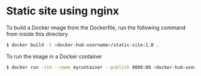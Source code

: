# Static site using nginx

To build a Docker image from the Dockerfile, run the following command from inside this directory

```sh
$ docker build -t <docker-hub-username>/static-site:1.0 .
```

To run the image in a Docker container
```sh
$ docker run -itd --name mycontainer --publish 8080:80 <docker-hub-username>/static-site:1.0
```

